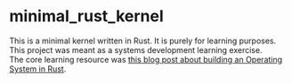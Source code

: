 # minimal_rust_kernel
This is a minimal kernel written in Rust. It is purely for learning purposes.\
This project was meant as a systems development learning exercise.\
The core learning resource was [this blog post about building an Operating System in Rust](https://os.phil-opp.com/).
